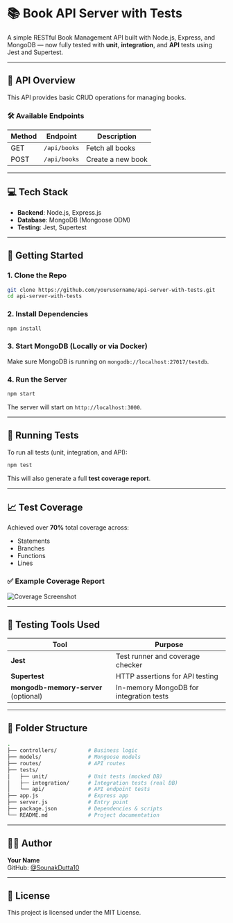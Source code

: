 # 📚 Book API Server with Tests

A simple RESTful Book Management API built with Node.js, Express, and MongoDB — now fully tested with **unit**, **integration**, and **API** tests using Jest and Supertest.

---

## 🔌 API Overview

This API provides basic CRUD operations for managing books.

### 🛠️ Available Endpoints

| Method | Endpoint         | Description              |
|--------|------------------|--------------------------|
| GET    | `/api/books`     | Fetch all books          |
| POST   | `/api/books`     | Create a new book        |

---

## 💻 Tech Stack

- **Backend**: Node.js, Express.js
- **Database**: MongoDB (Mongoose ODM)
- **Testing**: Jest, Supertest

---

## 🚀 Getting Started

### 1. Clone the Repo
```bash
git clone https://github.com/yourusername/api-server-with-tests.git
cd api-server-with-tests
```

### 2. Install Dependencies
```bash
npm install
```

### 3. Start MongoDB (Locally or via Docker)
Make sure MongoDB is running on `mongodb://localhost:27017/testdb`.

### 4. Run the Server
```bash
npm start
```

The server will start on `http://localhost:3000`.

---

## 🧪 Running Tests

To run all tests (unit, integration, and API):
```bash
npm test
```

This will also generate a full **test coverage report**.

---

## 📈 Test Coverage

Achieved over **70%** total coverage across:
- Statements
- Branches
- Functions
- Lines

### ✅ Example Coverage Report

![Coverage Screenshot](./coverage-screenshot.png)

---

## 🧰 Testing Tools Used

| Tool                  | Purpose                          |
|-----------------------|----------------------------------|
| **Jest**              | Test runner and coverage checker |
| **Supertest**         | HTTP assertions for API testing  |
| **mongodb-memory-server** (optional) | In-memory MongoDB for integration tests |

---

## 📂 Folder Structure

```bash
.
├── controllers/          # Business logic
├── models/               # Mongoose models
├── routes/               # API routes
├── tests/
│   ├── unit/             # Unit tests (mocked DB)
│   ├── integration/      # Integration tests (real DB)
│   └── api/              # API endpoint tests
├── app.js                # Express app
├── server.js             # Entry point
├── package.json          # Dependencies & scripts
└── README.md             # Project documentation
```

---

## 🧑‍💻 Author

**Your Name**  
GitHub: [@SounakDutta10](https://github.com/SounakDutta10)

---

## 📃 License

This project is licensed under the MIT License.
